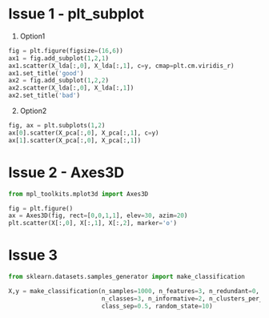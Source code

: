 
# Issue 1 - plt_subplot

1. Option1

```python
fig = plt.figure(figsize=(16,6))
ax1 = fig.add_subplot(1,2,1)
ax1.scatter(X_lda[:,0], X_lda[:,1], c=y, cmap=plt.cm.viridis_r)
ax1.set_title('good')
ax2 = fig.add_subplot(1,2,2)
ax2.scatter(X_lda[:,0], X_lda[:,1])
ax2.set_title('bad')
```

2. Option2 

```python
fig, ax = plt.subplots(1,2)
ax[0].scatter(X_pca[:,0], X_pca[:,1], c=y)
ax[1].scatter(X_pca[:,0], X_pca[:,1])
```


# Issue 2 - Axes3D

```python
from mpl_toolkits.mplot3d import Axes3D
```

```python
fig = plt.figure()
ax = Axes3D(fig, rect=[0,0,1,1], elev=30, azim=20)
plt.scatter(X[:,0], X[:,1], X[:,2], marker='o')
```
# Issue 3 

```python
from sklearn.datasets.samples_generator import make_classification
```
```python
X,y = make_classification(n_samples=1000, n_features=3, n_redundant=0, 
                          n_classes=3, n_informative=2, n_clusters_per_class=1, 
                          class_sep=0.5, random_state=10)
```
